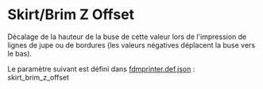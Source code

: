 # Skirt/Brim Z Offset

Décalage de la hauteur de la buse de cette valeur lors de l'impression de lignes de jupe ou de bordures (les valeurs négatives déplacent la buse vers le bas).

Le paramètre suivant est défini dans [fdmprinter.def.json](https://github.com/smartavionics/Cura/blob/mb-master/resources/definitions/fdmprinter.def.json) : skirt_brim_z_offset